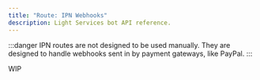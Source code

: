 ```yaml
---
title: "Route: IPN Webhooks"
description: Light Services bot API reference.
---
```


:::danger
IPN routes are not designed to be used manually. They are designed to handle webhooks sent in by payment gateways, like PayPal.
:::

WIP
